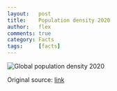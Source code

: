 ```yaml
---
layout:   post
title:    Population density 2020
author:   flex
comments: true
category: Facts
tags:     [facts]
---
```


<div class="overridemaxwidthboth">
	<img class="shadow fade" id="fadeimg1" onload="document.getElementById('fadeimg1').style.opacity='1'" src="https://1.bp.blogspot.com/-wtcbDoJr4sA/X6vqDJqnsZI/AAAAAAAAGOk/RMHCbHtgb-41IUE9_mkzBbHU8eSY4rGoACLcBGAsYHQ/s2730/world_spikes_11520x6480_PERS_-55_tilt_10_sept_2020_final_poster_colour_25%2525.png" alt="Global population density 2020" title="Global population density 2020">
</div>

Original source: [link](http://www.statsmapsnpix.com/2020/11/how-to-make-3d-population-density.html)